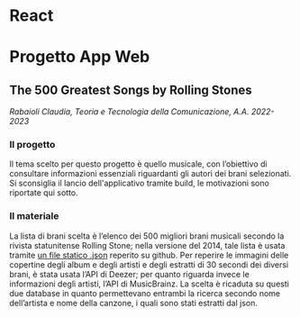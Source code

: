 # React
<h1>Progetto App Web</h1>
<h2>The 500 Greatest Songs by Rolling Stones</h2>
<i>Rabaioli Claudia, Teoria e Tecnologia della Comunicazione, A.A. 2022-2023</i>
<h3>Il progetto</h3>
<p>Il tema scelto per questo progetto è quello musicale, con l’obiettivo di consultare informazioni essenziali riguardanti gli autori dei brani selezionati.<br> Si sconsiglia il lancio dell'applicativo tramite build, le motivazioni sono riportate qui sotto.</p>
<h3>Il materiale</h3>
La lista di brani scelta è l’elenco dei 500 migliori brani musicali secondo la rivista statunitense Rolling Stone; nella versione del 2014, tale lista è usata tramite <a href="https://gist.github.com/keune/0de5c7fb669f7b682874">un file statico .json</a> reperito su github. Per reperire le immagini delle copertine degli album e degli artisti e degli estratti di 30 secondi dei diversi brani, è stata usata l’API di Deezer; per quanto riguarda invece le informazioni degli artisti, l’API di MusicBrainz. La scelta è ricaduta su questi due database in quanto permettevano entrambi la ricerca secondo nome dell’artista e nome della canzone, i quali sono stati estratti dal json.
